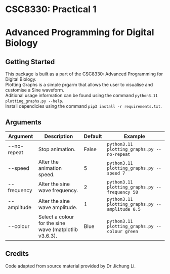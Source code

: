 # CSC8330: Practical 1

# Advanced Programming for Digital Biology

## Getting Started

This package is built as a part of the CSC8330: Advanced Programming
for Digital Biology.   
Plotting Graphs is a simple prgarm that allows the user to visualise and customise a Sine waveform.  
Aditional usage information can be found using the command  ```python3.11 plotting_graphs.py --help```.  
Install dependicies using the command ```pip3 install -r requirements.txt```.

## Arguments

| Argument | Description | Default | Example | 
| -------- | ----------- | ------- | ------- |
| --no-repeat | Stop animation. | False | ```python3.11 plotting_graphs.py --no-repeat``` |
| --speed | Alter the animation speed. | 5 | ```python3.11 plotting_graphs.py --speed 7``` |
| --frequency | Alter the sine wave frequency. | 2 | ```python3.11 plotting_graphs.py --frequency 50``` |
| --amplitude | Alter the sine wave amplitude. | 1 | ```python3.11 plotting_graphs.py --amplitude 0.5``` |
| --colour | Select a colour for the sine wave (matplotlib v3.6.3). | Blue | ```python3.11 plotting_graphs.py --colour green``` |

## Credits

Code adapted from source material provided by Dr Jichung Li.